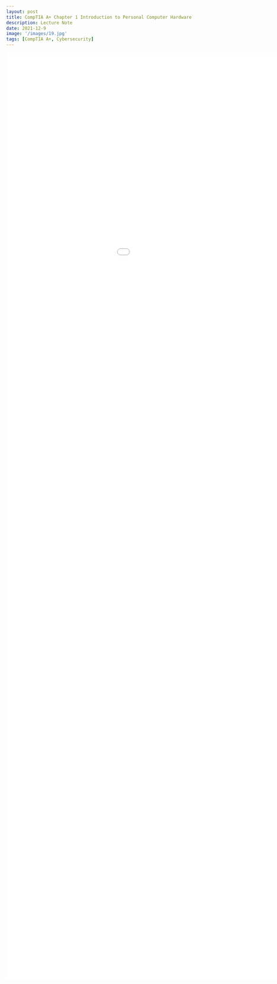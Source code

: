 ```yaml
---
layout: post
title: CompTIA A+ Chapter 1 Introduction to Personal Computer Hardware
description: Lecture Note
date: 2021-12-9
image: '/images/19.jpg'
tags: [CompTIA A+, Cybersecurity]
---
```


<embed src="/images/Chapter_1_Introduction_to_Personal_Computer_Hardware.pdf" width="1200px" height="2500px" />
